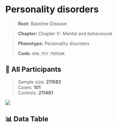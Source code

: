 # Personality disorders

> **Root:** Baseline Disease  

> **Chapter:** Chapter V- Mental and behavioural  

> **Phenotype:** Personality disorders  

> **Code:** `KRA_PSY_PERSON`

## 🧪 All Participants  
> Sample size: **211582**  
> Cases: **101**  
> Controls: **211481**
<img src="/Sensitive/Figures/ALL/Baseline/KRA_PSY_PERSON.png"/>

## 📊 Data Table
<CsvTableMRF src="/Sensitive/Data/ALL/Baseline/LG_KRA_PSY_PERSON.csv"/>

